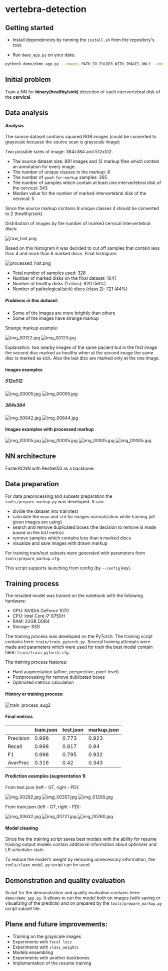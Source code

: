 # vertebra-detection


## Getting started

- Install dependencies by running the `install.sh` from the repository's root.

- Run `demo_app.py` on your data:
```bash
python3 demo/demo_app.py --images PATH_TO_FOLDER_WITH_IMAGES_ONLY --model-path data/model.pth
```

## Initial problem

Train a NN for **binary(healthy/sick)** detection of each intervertebral 
disk of the **cervical**.


## Data analysis


#### Analysis 

The source dataset contains squared RGB images (could be converted to 
grayscale because the source scan is grayscale image)

Two possible sizes of image: 384х384 and 512х512.

- The source dataset size: 891 images and 12 markup files which contain an 
annotation for every image.
- The number of unique classes in the markup: 8
- The number of `good-for-markup` samples: 365
- The number of samples which contain at least one intervertebral disk of the cervical: 343
- Median value for the number of marked intervertebral disk of the cervical: 5

Since the source markup contains 8 unique classes it should 
be converted to 2 (healthy/sick).

Distribution of images by the number of marked cervical intervertebral discs:

![raw_hist.png](content/raw_hist.png?raw=true)

Based on this histogram it was decided to cut off samples that contain less 
than 4 and more than 6 marked discs. Final histogram:

![processed_hist.png](content/processed_hist.png?raw=true) 

- Total number of samples used: 328
- Number of marked disks on the final dataset: 1641
- Number of healthy disks (1 class): 920 (56%)
- Number of pathological(sick) discs (class 2): 721 (44%)


##### Problems in this dataset:

- Some of the images are more brightly than others
- Some of the images have strange markup

Strange markup example:

![img_00122.jpg](content/img_00122.jpg?raw=true)
![img_00123.jpg](content/img_00123.jpg?raw=true)

Explanation: two nearby images of the same pacient but in the first image 
the second disc marked as healthy when at the second image the same disc is 
marked as sick. Also the last disc are marked only at the one image.


#### Images examples

##### 512x512

![img_00005.jpg](content/img_00492.jpg?raw=true)
![img_00005.jpg](content/img_00981.jpg?raw=true)


##### 384x384

![img_00642.jpg](content/img_00642_raw.jpg?raw=true)
![img_00644.jpg](content/img_00644.jpg?raw=true)


#### Images examples with processed markup

![img_00005.jpg](content/img_00005.jpg?raw=true)
![img_00005.jpg](content/img_00347.jpg?raw=true)
![img_00005.jpg](content/img_00381.jpg?raw=true)
![img_00005.jpg](content/img_00642.jpg?raw=true)


## NN architecture

FasterRCNN with ResNet50 as a backbone.


## Data preparation

For data preprocessing and subsets preparation the `tools/prepare_markup.py` 
was developed. It can:
- divide the dataset into train/test
- calculate the `mean` and `std` for images normalization while training 
(all given images are using)
- search and remove duplicated boxes (the decision to remove is made based 
on the IoU metric)
- remove samples which contains less than `N` marked discs
- visualize and save images with drawn markup

For training train/test subsets were generated with parameters from 
`tools/prepare_markup.cfg`.

This script supports launching from config (by `--config` key).

## Training process

The resulted model was trained on the notebook with the following hardware:
- GPU: NVIDIA GeForce 1070
- CPU: Intel Core i7-8750H
- RAM: 32GB DDR4
- Storage: SSD

The training process was developed on the PyTorch. The training script 
contains here: `train/train_pytorch.py`. Several training attempts were made 
and parameters which were used for train the best model contain here: 
`train/train_pytorch.cfg`. 

The training process features:
- Hard augmentation (affine, perspective, pixel-level)
- Postprocessing for remove dublicated boxes
- Optimized metrics calculation


#### History or training process:

![train_process_aug2](content/train_process_aug2.png?raw=true)


#### Final metrics

|           | train.json | test.json | markup.json |
|-----------|------------|-----------|-------------|
| Precision | 0.998      | 0.773     | 0.923       |
| Recall    | 0.998      | 0.817     | 0.94        |
| F1        | 0.998      | 0.795     | 0.932       |
| AverPrec  | 0.316      | 0.42      | 0.343       |


#### Prediction examples (augmentation 1)

From test.json (left - GT, right - PD):

![img_00292.jpg](content/img_00292.jpg?raw=true)
![img_00357.jpg](content/img_00357.jpg?raw=true)
![img_01200.jpg](content/img_01200.jpg?raw=true)

From train.json (left - GT, right - PD):

![img_00632.jpg](content/img_00632.jpg?raw=true)
![img_00721.jpg](content/img_00721.jpg?raw=true)
![img_00760.jpg](content/img_00760.jpg?raw=true)


#### Model cleaning

Since the the training script saves best models with the ability for resume 
training output models contain additional information about optimizer and 
LR scheduler state. 

To reduce the model's weight by removing unnecessary information, the 
`tools/clean_model.py` script can be used.


## Demonstration and quality evaluation

Script for the demonstration and quality evaluation contains here: 
`demo/demo_app.py`. It allows to run the model both on images (with saving 
or visualizing of the predicts) and on prepared by the 
`tools/prepare_markup.py` script subset file.


## Plans and future improvements:

- Training on the grayscale images
- Experiments with `focal loss`
- Experiments with `class_weights`
- Models ensembling
- Experiments with another backbones
- Implementation of the resume training
